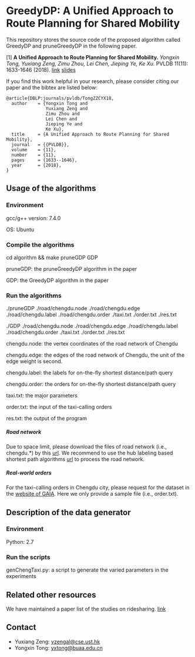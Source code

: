 GreedyDP: A Unified Approach to Route Planning for Shared Mobility
========================================================================

This repository stores the source code of the proposed algorithm called GreedyDP and pruneGreedyDP in the following paper.

[1] **A Unified Approach to Route Planning for Shared Mobility.**
*Yongxin Tong, Yuxiang Zeng, Zimu Zhou, Lei Chen, Jieping Ye, Ke Xu.* PVLDB 11(11): 1633-1646 (2018). [link](http://www.vldb.org/pvldb/vol11/p1633-tong.pdf) [slides](http://yongxintong.group/static/paper/2018/VLDB2018_A%20Unified%20Approach%20to%20Route%20Planning%20for%20Shared%20Mobility_Slides.pptx)

If you find this work helpful in your research, please consider citing our paper and the bibtex are listed below:
```  
@article{DBLP:journals/pvldb/TongZZCYX18,  
  author    = {Yongxin Tong and   
               Yuxiang Zeng and   
               Zimu Zhou and   
               Lei Chen and    
               Jieping Ye and   
               Ke Xu},   
  title     = {A Unified Approach to Route Planning for Shared Mobility},   
  journal   = {{PVLDB}},   
  volume    = {11},   
  number    = {11},  
  pages     = {1633--1646},   
  year      = {2018},   
}
```  



Usage of the algorithms
---------------

### Environment

gcc/g++ version: 7.4.0 

OS: Ubuntu

### Compile the algorithms

cd algorithm && make pruneGDP GDP

pruneGDP: the pruneGreedyDP algorithm in the paper

GDP: the GreedyDP algorithm in the paper

### Run the algorithms

./pruneGDP ./road/chengdu.node ./road/chengdu.edge ./road/chengdu.label ./road/chengdu.order ./taxi.txt ./order.txt ./res.txt

./GDP ./road/chengdu.node ./road/chengdu.edge ./road/chengdu.label ./road/chengdu.order ./taxi.txt ./order.txt ./res.txt

chengdu.node:  the vertex coordinates of the road network of Chengdu

chengdu.edge:  the edges of the road network of Chengdu, the unit of the edge weight is second.

chengdu.label: the labels for on-the-fly shortest distance/path query

chengdu.order: the orders for on-the-fly shortest distance/path query

taxi.txt:      the major parameters

order.txt:     the input of the taxi-calling orders

res.txt:       the output of the program

##### Road network
Due to space limit, please download the files of road network (i.e., chengdu.*) by this [url](https://drive.google.com/open?id=1w6IGkA-LcW7KUe4B93v9gx4mnwNt4em5).
We recommend to use the hub labeling based shortest path algorithms [url](https://github.com/BUAA-BDA/sspexp_clone) to process the road network. 

##### Real-world orders
For the taxi-calling orders in Chengdu city, please request for the dataset in the [website of GAIA](https://outreach.didichuxing.com/research/opendata/).
Here we only provide a sample file (i.e., order.txt).


Description of the data generator
---------------

### Environment

Python: 2.7

### Run the scripts

genChengTaxi.py: a script to generate the varied parameters in the experiments



Related other resources
------------------------
We have maintained a paper list of the studies on ridesharing. [link](https://github.com/BUAA-BDA/ridesharing-paperlist)



Contact
------------
- Yuxiang Zeng: yzengal@cse.ust.hk
- Yongxin Tong: yxtong@buaa.edu.cn

